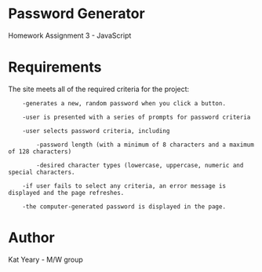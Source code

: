 # Password Generator
Homework Assignment 3 - JavaScript

# Requirements
The site meets all of the required criteria for the project:

		-generates a new, random password when you click a button.

		-user is presented with a series of prompts for password criteria

		-user selects password criteria, including

			-password length (with a minimum of 8 characters and a maximum of 128 characters)

			-desired character types (lowercase, uppercase, numeric and special characters.

		-if user fails to select any criteria, an error message is displayed and the page refreshes.

		-the computer-generated password is displayed in the page. 

# Author
Kat Yeary - M/W group
